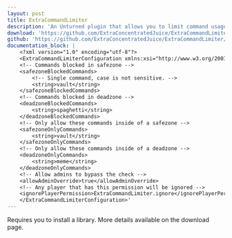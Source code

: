 ```yaml
---
layout: post
title: ExtraCommandLimiter
description: 'An Unturned plugin that allows you to limit command usage to inside or outside of safezones or deadzones.'
download: 'https://github.com/ExtraConcentratedJuice/ExtraCommandLimiter/releases'
github: 'https://github.com/ExtraConcentratedJuice/ExtraCommandLimiter/'
documentation_block: |
    <?xml version="1.0" encoding="utf-8"?>
    <ExtraCommandLimiterConfiguration xmlns:xsi="http://www.w3.org/2001/XMLSchema-instance" xmlns:xsd="http://www.w3.org/2001/XMLSchema">
    <!-- Commands blocked in safezone -->
    <safezoneBlockedCommands>
        <!-- Single command, case is not sensitive. -->
        <string>vault</string>
    </safezoneBlockedCommands>
    <!-- Commands blocked in deadzone -->
    <deadzoneBlockedCommands>
        <string>spaghetti</string>
    </deadzoneBlockedCommands>
    <!-- Only allow these commands inside of a safezone -->
    <safezoneOnlyCommands>
        <string>vault</string>
    </safezoneOnlyCommands>
    <!-- Only allow these commands inside of a deadzone -->
    <deadzoneOnlyCommands>
        <string>meme</string>
    </deadzoneOnlyCommands>
    <!-- Allow admins to bypass the check -->
    <allowAdminOverride>true</allowAdminOverride>
    <!-- Any player that has this permission will be ignored -->
    <ignorePlayerPermission>ExtraCommandLimiter.ignore</ignorePlayerPermission>
    </ExtraCommandLimiterConfiguration>'
---
```


Requires you to install a library. More details available on the download page.
